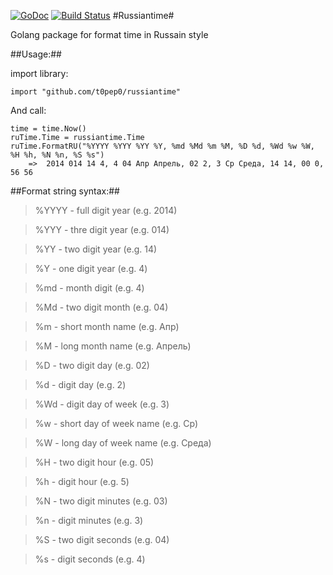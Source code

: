 [![GoDoc](https://godoc.org/github.com/t0pep0/russiantime?status.png)](https://godoc.org/github.com/t0pep0/russiantime)
[![Build Status](https://travis-ci.org/t0pep0/russiantime.svg?branch=master)](https://travis-ci.org/t0pep0/russiantime)
#Russiantime#

Golang package for format time in Russain style

##Usage:##


import library:

    import "github.com/t0pep0/russiantime"

And call:

    time = time.Now()
    ruTime.Time = russiantime.Time
    ruTime.FormatRU("%YYYY %YYY %YY %Y, %md %Md %m %M, %D %d, %Wd %w %W, %H %h, %N %n, %S %s")
        =>  2014 014 14 4, 4 04 Апр Апрель, 02 2, 3 Ср Среда, 14 14, 00 0, 56 56
        
##Format string syntax:##
> %YYYY - full digit year (e.g. 2014)

> %YYY - thre digit year (e.g. 014)

> %YY - two digit year (e.g. 14)

> %Y - one digit year (e.g. 4)

> %md - month digit (e.g. 4)

> %Md - two digit month (e.g. 04)

> %m - short month name (e.g. Апр)

> %M - long month name (e.g. Апрель)

> %D - two digit day (e.g. 02)

> %d - digit day (e.g. 2)

> %Wd - digit day of week (e.g. 3)

> %w - short day of week name (e.g. Ср)

> %W - long day of week name (e.g. Среда)

> %H - two digit hour (e.g. 05)

> %h - digit hour (e.g. 5)

> %N - two digit minutes (e.g. 03)

> %n - digit minutes (e.g. 3)

> %S - two digit seconds (e.g. 04)

> %s - digit seconds (e.g. 4)

